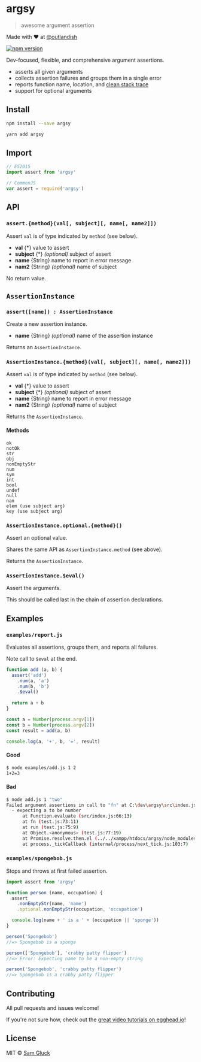 # argsy

> awesome argument assertion

Made with ❤ at [@outlandish](http://www.twitter.com/outlandish)

<a href="http://badge.fury.io/js/argsy"><img alt="npm version" src="https://badge.fury.io/js/argsy.svg"></a>

Dev-focused, flexible, and comprehensive argument assertions.

- asserts all given arguments
- collects assertion failures and groups them in a single error
- reports function name, location, and [clean stack trace](https://github.com/sdgluck/error-clean-stack)
- support for optional arguments

## Install

```sh
npm install --save argsy
```

```sh
yarn add argsy
```

## Import

```js
// ES2015
import assert from 'argsy'
```

```js
// CommonJS
var assert = require('argsy')
```

## API

### `assert.{method}(val[, subject][, name[, name2]])`

Assert `val` is of type indicated by `method` (see below).

- __val__ {*} value to assert
- __subject__ {*} _(optional)_ subject of assert
- __name__ {String} name to report in error message
- __nam2__ {String} _(optional)_ name of subject

No return value.

## `AssertionInstance`

### `assert([name]) : AssertionInstance`

Create a new assertion instance.

- __name__ {String} _(optional)_ name of the assertion instance 

Returns an `AssertionInstance`.

### `AssertionInstance.{method}(val[, subject][, name[, name2]])`

Assert `val` is of type indicated by `method` (see below).

- __val__ {*} value to assert
- __subject__ {*} _(optional)_ subject of assert
- __name__ {String} name to report in error message
- __nam2__ {String} _(optional)_ name of subject

Returns the `AssertionInstance`.

#### Methods

```
ok
notOk
str
obj
nonEmptyStr
num
sym
int
bool
undef
null
nan
elem (use subject arg)
key (use subject arg)
```

### `AssertionInstance.optional.{method}()`

Assert an optional value. 

Shares the same API as `AssertionInstance.method` (see above).

Returns the `AssertionInstance`.

### `AssertionInstance.$eval()`

Assert the arguments.

This should be called last in the chain of assertion declarations.

## Examples

### `examples/report.js`

Evaluates all assertions, groups them, and reports all failures.

Note call to `$eval` at the end.

```js
function add (a, b) {
  assert('add')
    .num(a, 'a')
    .num(b, 'b')
    .$eval()
    
  return a + b
}

const a = Number(process.argv[1])
const b = Number(process.argv[2])
const result = add(a, b)

console.log(a, '+', b, '=', result)
```

#### Good

```sh
$ node examples/add.js 1 2
1+2=3
```

#### Bad

```sh
$ node add.js 1 "two"
Failed argument assertions in call to "fn" at C:\dev\argsy\src\index.js:50:
  - expecting a to be number
      at Function.evaluate (src/index.js:66:13)
      at fn (test.js:73:11)
      at run (test.js:75:9)
      at Object.<anonymous> (test.js:77:19)
      at Promise.resolve.then.el (../../xampp/htdocs/argsy/node_modules/p-map/index.js:42:16)
      at process._tickCallback (internal/process/next_tick.js:103:7)
```

### `examples/spongebob.js`

Stops and throws at first failed assertion.

```js
import assert from 'argsy'

function person (name, occupation) {
  assert
    .nonEmptyStr(name, 'name')
    .optional.nonEmptyStr(occupation, 'occupation')

  console.log(name + ' is a ' + (occupation || 'sponge'))
}

person('Spongebob')
//=> Spongebob is a sponge

person(['Spongebob'], 'crabby patty flipper')
//=> Error: Expecting name to be a non-empty string

person('Spongebob', 'crabby patty flipper')
//=> Spongebob is a crabby patty flipper
```

## Contributing

All pull requests and issues welcome!

If you're not sure how, check out the [great video tutorials on egghead.io](http://bit.ly/2aVzthz)!

## License

MIT © [Sam Gluck](https://github.com/sdgluck)
